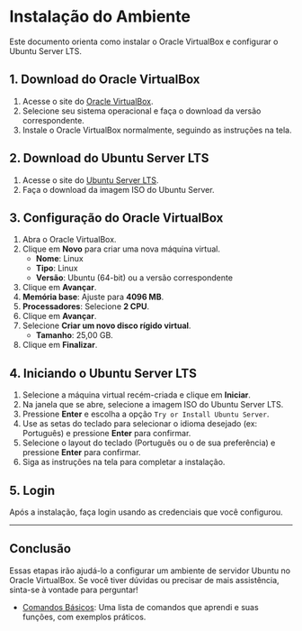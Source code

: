 # Instalação do Ambiente

Este documento orienta como instalar o Oracle VirtualBox e configurar o Ubuntu Server LTS.

## 1. Download do Oracle VirtualBox

1. Acesse o site do [Oracle VirtualBox](https://www.virtualbox.org/wiki/Downloads).
2. Selecione seu sistema operacional e faça o download da versão correspondente.
3. Instale o Oracle VirtualBox normalmente, seguindo as instruções na tela.

## 2. Download do Ubuntu Server LTS

1. Acesse o site do [Ubuntu Server LTS](https://ubuntu.com/download/server).
2. Faça o download da imagem ISO do Ubuntu Server.

## 3. Configuração do Oracle VirtualBox

1. Abra o Oracle VirtualBox.
2. Clique em **Novo** para criar uma nova máquina virtual.
   - **Nome**: Linux
   - **Tipo**: Linux
   - **Versão**: Ubuntu (64-bit) ou a versão correspondente
3. Clique em **Avançar**.
4. **Memória base**: Ajuste para **4096 MB**.
5. **Processadores**: Selecione **2 CPU**.
6. Clique em **Avançar**.
7. Selecione **Criar um novo disco rígido virtual**.
   - **Tamanho**: 25,00 GB.
8. Clique em **Finalizar**.

## 4. Iniciando o Ubuntu Server LTS

1. Selecione a máquina virtual recém-criada e clique em **Iniciar**.
2. Na janela que se abre, selecione a imagem ISO do Ubuntu Server LTS.
3. Pressione **Enter** e escolha a opção `Try or Install Ubuntu Server`.
4. Use as setas do teclado para selecionar o idioma desejado (ex: Português) e pressione **Enter** para confirmar.
5. Selecione o layout do teclado (Português ou o de sua preferência) e pressione **Enter** para confirmar.
6. Siga as instruções na tela para completar a instalação.

## 5. Login

Após a instalação, faça login usando as credenciais que você configurou.

---

## Conclusão

Essas etapas irão ajudá-lo a configurar um ambiente de servidor Ubuntu no Oracle VirtualBox. Se você tiver dúvidas ou precisar de mais assistência, sinta-se à vontade para perguntar!

- [Comandos Básicos](COMANDOS.md): Uma lista de comandos que aprendi e suas funções, com exemplos práticos.
